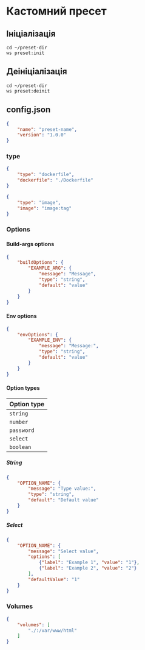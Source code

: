 # Кастомний пресет

## Ініціалізація

```shell
cd ~/preset-dir
ws preset:init
```

## Деініціалізація

```shell
cd ~/preset-dir
ws preset:deinit
```


## config.json

```json
{
    "name": "preset-name",
    "version": "1.0.0"
}
```


### type

```json
{
    "type": "dockerfile",
    "dockerfile": "./Dockerfile"
}
```

```json
{
    "type": "image",
    "image": "image:tag"
}
```

### Options

#### Build-args options

```json
{
    "buildOptions": {
        "EXAMPLE_ARG": {
            "message": "Message",
            "type": "string",
            "default": "value"
        }
    }
}
```


#### Env options

```json
{
    "envOptions": {
        "EXAMPLE_ENV": {
            "message": "Message:",
            "type": "string",
            "default": "value"
        }
    }
}
```


#### Option types

| Option type |
|-------------|
| `string`    |
| `number`    |
| `password`  |
| `select`    |
| `boolean`   |


##### String

```json
{
    "OPTION_NAME": {
        "message": "Type value:",
        "type": "string",
        "default": "Default value"
    }
}
```

##### Select

```json
{
    "OPTION_NAME": {
        "message": "Select value",
        "options": [
            {"label": "Example 1", "value": "1"},
            {"label": "Example 2", "value": "2"}
        ],
        "defaultValue": "1"
    }
}
```


### Volumes

```json
{
    "volumes": [
        "./:/var/www/html"
    ]
}
```
